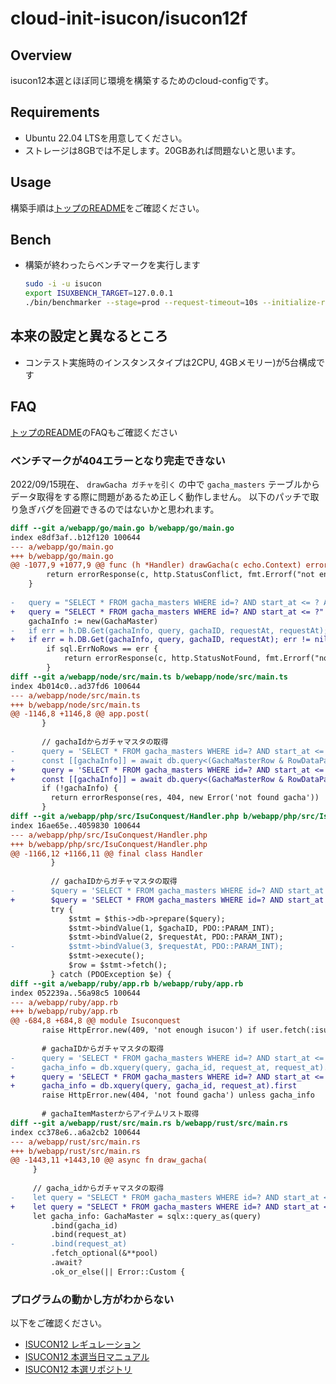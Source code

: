 # cloud-init-isucon/isucon12f

## Overview

isucon12本選とほぼ同じ環境を構築するためのcloud-configです。

## Requirements

* Ubuntu 22.04 LTSを用意してください。
* ストレージは8GBでは不足します。20GBあれば問題ないと思います。

## Usage

構築手順は[トップのREADME](../README.md)をご確認ください。

## Bench

* 構築が終わったらベンチマークを実行します
  ```sh
  sudo -i -u isucon
  export ISUXBENCH_TARGET=127.0.0.1
  ./bin/benchmarker --stage=prod --request-timeout=10s --initialize-request-timeout=60s
  ```

## 本来の設定と異なるところ

* コンテスト実施時のインスタンスタイプは2CPU, 4GBメモリー)が5台構成です

## FAQ

[トップのREADME](../README.md)のFAQもご確認ください

### ベンチマークが404エラーとなり完走できない

2022/09/15現在、 `drawGacha ガチャを引く` の中で `gacha_masters` テーブルからデータ取得をする際に問題があるため正しく動作しません。
以下のパッチで取り急ぎバグを回避できるのではないかと思われます。

```diff
diff --git a/webapp/go/main.go b/webapp/go/main.go
index e8df3af..b12f120 100644
--- a/webapp/go/main.go
+++ b/webapp/go/main.go
@@ -1077,9 +1077,9 @@ func (h *Handler) drawGacha(c echo.Context) error {
 		return errorResponse(c, http.StatusConflict, fmt.Errorf("not enough isucon"))
 	}
 
-	query = "SELECT * FROM gacha_masters WHERE id=? AND start_at <= ? AND end_at >= ?"
+	query = "SELECT * FROM gacha_masters WHERE id=? AND start_at <= ?"
 	gachaInfo := new(GachaMaster)
-	if err = h.DB.Get(gachaInfo, query, gachaID, requestAt, requestAt); err != nil {
+	if err = h.DB.Get(gachaInfo, query, gachaID, requestAt); err != nil {
 		if sql.ErrNoRows == err {
 			return errorResponse(c, http.StatusNotFound, fmt.Errorf("not found gacha"))
 		}
diff --git a/webapp/node/src/main.ts b/webapp/node/src/main.ts
index 4b014c0..ad37fd6 100644
--- a/webapp/node/src/main.ts
+++ b/webapp/node/src/main.ts
@@ -1146,8 +1146,8 @@ app.post(
       }
 
       // gachaIdからガチャマスタの取得
-      query = 'SELECT * FROM gacha_masters WHERE id=? AND start_at <= ? AND end_at >= ?'
-      const [[gachaInfo]] = await db.query<(GachaMasterRow & RowDataPacket)[]>(query, [gachaId, requestAt, requestAt])
+      query = 'SELECT * FROM gacha_masters WHERE id=? AND start_at <= ?'
+      const [[gachaInfo]] = await db.query<(GachaMasterRow & RowDataPacket)[]>(query, [gachaId, requestAt])
       if (!gachaInfo) {
         return errorResponse(res, 404, new Error('not found gacha'))
       }
diff --git a/webapp/php/src/IsuConquest/Handler.php b/webapp/php/src/IsuConquest/Handler.php
index 16ae65e..4059830 100644
--- a/webapp/php/src/IsuConquest/Handler.php
+++ b/webapp/php/src/IsuConquest/Handler.php
@@ -1166,12 +1166,11 @@ final class Handler
         }
 
         // gachaIDからガチャマスタの取得
-        $query = 'SELECT * FROM gacha_masters WHERE id=? AND start_at <= ? AND end_at >= ?';
+        $query = 'SELECT * FROM gacha_masters WHERE id=? AND start_at <= ?';
         try {
             $stmt = $this->db->prepare($query);
             $stmt->bindValue(1, $gachaID, PDO::PARAM_INT);
             $stmt->bindValue(2, $requestAt, PDO::PARAM_INT);
-            $stmt->bindValue(3, $requestAt, PDO::PARAM_INT);
             $stmt->execute();
             $row = $stmt->fetch();
         } catch (PDOException $e) {
diff --git a/webapp/ruby/app.rb b/webapp/ruby/app.rb
index 052239a..56a98c5 100644
--- a/webapp/ruby/app.rb
+++ b/webapp/ruby/app.rb
@@ -684,8 +684,8 @@ module Isuconquest
       raise HttpError.new(409, 'not enough isucon') if user.fetch(:isu_coin) < consumed_coin
 
       # gachaIDからガチャマスタの取得
-      query = 'SELECT * FROM gacha_masters WHERE id=? AND start_at <= ? AND end_at >= ?'
-      gacha_info = db.xquery(query, gacha_id, request_at, request_at).first
+      query = 'SELECT * FROM gacha_masters WHERE id=? AND start_at <= ?'
+      gacha_info = db.xquery(query, gacha_id, request_at).first
       raise HttpError.new(404, 'not found gacha') unless gacha_info
 
       # gachaItemMasterからアイテムリスト取得
diff --git a/webapp/rust/src/main.rs b/webapp/rust/src/main.rs
index cc378e6..a6a2cb2 100644
--- a/webapp/rust/src/main.rs
+++ b/webapp/rust/src/main.rs
@@ -1443,11 +1443,10 @@ async fn draw_gacha(
     }
 
     // gacha_idからガチャマスタの取得
-    let query = "SELECT * FROM gacha_masters WHERE id=? AND start_at <= ? AND end_at >= ?";
+    let query = "SELECT * FROM gacha_masters WHERE id=? AND start_at <= ?";
     let gacha_info: GachaMaster = sqlx::query_as(query)
         .bind(gacha_id)
         .bind(request_at)
-        .bind(request_at)
         .fetch_optional(&**pool)
         .await?
         .ok_or_else(|| Error::Custom {
```

### プログラムの動かし方がわからない

以下をご確認ください。

* [ISUCON12 レギュレーション](https://isucon.net/archives/56671734.html)
* [ISUCON12 本選当日マニュアル](https://gist.github.com/shirai-suguru/770d30d16688a07ba78e0a188cd99f9f)
* [ISUCON12 本選リポジトリ](https://github.com/isucon/isucon12-final)
